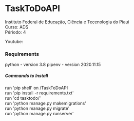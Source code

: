 # TaskToDoAPI
Instituto Federal de Educação, Ciência e Tecenologia do Piauí<br/>
Curso: ADS<br/>                Périodo: 4<br/>

Youtube: 

### Requirements
python - version 3.8 
pipenv - version 2020.11.15

##### Commands to Install
run 'pip shell' on /TaskToDoAPI <br/>
run 'pip install -r requirements.txt' <br/>
run 'cd tasktodo/' <br/>
run 'python manage.py makemigrations' <br/>
run 'python manage.py migrate' <br/>
run 'python manage.py runserver' <br/>


